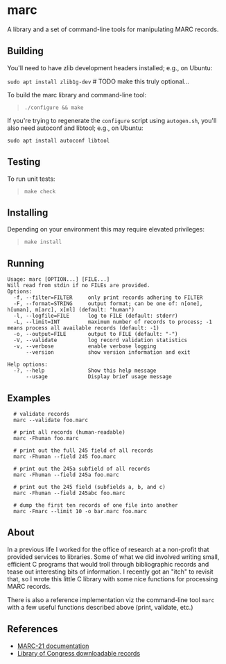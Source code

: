 # marc

A library and a set of command-line tools for manipulating MARC records.

## Building
You'll need to have zlib development headers installed; e.g., on Ubuntu:

`sudo apt install zlib1g-dev`  # TODO make this truly optional...

To build the marc library and command-line tool:
> `./configure && make`

If you're trying to regenerate the `configure` script using `autogen.sh`, you'll also need autoconf and libtool; e.g., on Ubuntu:

`sudo apt install autoconf libtool`

## Testing
To run unit tests:
> `make check`

## Installing
Depending on your environment this may require elevated privileges:
> `make install`

## Running
```
Usage: marc [OPTION...] [FILE...]
Will read from stdin if no FILEs are provided.
Options:
  -f, --filter=FILTER     only print records adhering to FILTER
  -F, --format=STRING     output format; can be one of: n[one], h[uman], m[arc], x[ml] (default: "human")
  -l, --logfile=FILE      log to FILE (default: stderr)
  -L, --limit=INT         maximum number of records to process; -1 means process all available records (default: -1)
  -o, --output=FILE       output to FILE (default: "-")
  -V, --validate          log record validation statistics
  -v, --verbose           enable verbose logging
      --version           show version information and exit

Help options:
  -?, --help              Show this help message
      --usage             Display brief usage message
```

## Examples
```
  # validate records
  marc --validate foo.marc

  # print all records (human-readable)
  marc -Fhuman foo.marc

  # print out the full 245 field of all records
  marc -Fhuman --field 245 foo.marc

  # print out the 245a subfield of all records
  marc -Fhuman --field 245a foo.marc

  # print out the 245 field (subfields a, b, and c)
  marc -Fhuman --field 245abc foo.marc

  # dump the first ten records of one file into another
  marc -Fmarc --limit 10 -o bar.marc foo.marc
```

## About
In a previous life I worked for the office of research at a non-profit that
provided services to libraries. Some of what we did involved writing small,
efficient C programs that would troll through bibliographic records and tease
out interesting bits of information. I recently got an "itch" to revisit that,
so I wrote this little C library with some nice functions for processing MARC
records.

There is also a reference implementation viz the command-line tool `marc` with a
few useful functions described above (print, validate, etc.)

## References
* [MARC-21 documentation](http://www.loc.gov/marc/bibliographic/)
* [Library of Congress downloadable records](http://www.loc.gov/marc/bibliographic/)
